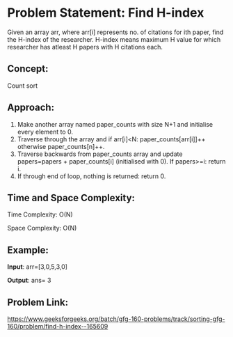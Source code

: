 # Problem Statement: Find H-index
Given an array arr, where arr[i] represents no. of citations for ith paper, find the H-index of the researcher. H-index means maximum H value for which researcher has atleast H papers with H citations each.

## Concept:
Count sort

## Approach:
1. Make another array named paper_counts with size N+1 and initialise every element to 0.
2. Traverse through the array and if arr[i]<N: paper_counts[arr[i]]++ otherwise paper_counts[n]++.
3. Traverse backwards from paper_counts array and update papers=papers + paper_counts[i] (initialised with 0). If papers>=i: return i.
4. If through end of loop, nothing is returned: return 0.

## Time and Space Complexity:
Time Complexity: O(N)

Space Complexity: O(N)

## Example:
**Input**: arr=[3,0,5,3,0]

**Output**: ans= 3

## Problem Link:
https://www.geeksforgeeks.org/batch/gfg-160-problems/track/sorting-gfg-160/problem/find-h-index--165609
